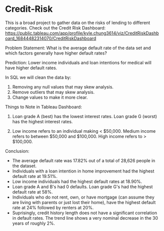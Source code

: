 # Credit-Risk
This is a broad project to gather data on the risks of lending to different categories.
Check out the Credit Risk Dashboard: https://public.tableau.com/app/profile/kyle.chung3614/viz/CreditRiskDashboard_16844482314070/CreditRiskDashboard

Problem Statement: What is the average default rate of the data set and which factors generally have higher default rates?

Prediction: Lower income individuals and loan intentions for medical will have higher default rates.

In SQL we will clean the data by:

1) Removing any null values that may skew analysis.
2) Remove outliers that may skew analysis.
3) Change values to make it more clear.

Things to Note in Tableau Dashboard:

1) Loan grade A (best) has the lowest interest rates.
   Loan grade G (worst) has the highest interest rates.
   
2) Low income refers to an individual making < $50,000.
   Medium income refers to between $50,000 and $100,000.
   High income refers to > $100,000.
   
Conclusion:
- The average default rate was 17.82% out of a total of 28,626 people in the dataset.
- Individuals with a loan intention in home improvement had the highest default rate at 19.51%.
- Low income individuals had the highest default rates at 18.90%.
- Loan grade A and B's had 0 defaults. Loan grade G's had the highest default rate at 58%.
- Individuals who do not rent, own, or have mortgage (can assume they are living with parents or just lost their home), have the highest default rate at 24% followed by renters at 20%.
- Suprisingly, credit history length does not have a significant correlation in default rates. The trend line shows a very nominal decrease in the 30 years of roughly 2%.
